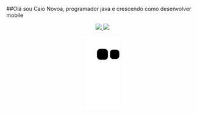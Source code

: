 ##Olá sou Caio Novoa, programador java e crescendo como desenvolver mobile
<div align="center">
  <a href="https://github.com/CaioNovoaA">
  <img height="180em" src="https://github-readme-stats.vercel.app/api?username=CaioNovoaA&show_icons=true&theme=dracula&include_all_commits=true&count_private=true"/>
  <img height="180em" src="https://github-readme-stats.vercel.app/api/top-langs/?username=CaioNovoaA&layout=compact&langs_count=7&theme=dracula"/>
  
 
  ![Snake animation](https://github.com/rafaballerini/rafaballerini/blob/output/github-contribution-grid-snake.svg)
 
</div>
